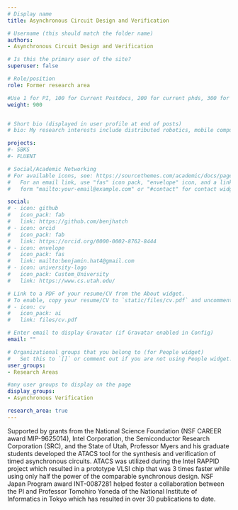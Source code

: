 ```yaml
---
# Display name
title: Asynchronous Circuit Design and Verification

# Username (this should match the folder name)
authors:
- Asynchronous Circuit Design and Verification

# Is this the primary user of the site?
superuser: false

# Role/position
role: Former research area

#Use 1 for PI, 100 for Current Postdocs, 200 for current phds, 300 for current masters, 400 for current undergrads, 800 for alum postdocs, 810 for alum phds, 820 for alum masters, and 830 for alum undergrads
weight: 900


# Short bio (displayed in user profile at end of posts)
# bio: My research interests include distributed robotics, mobile computing and programmable matter.

projects:
#- SBKS
#- FLUENT

# Social/Academic Networking
# For available icons, see: https://sourcethemes.com/academic/docs/page-builder/#icons
#   For an email link, use "fas" icon pack, "envelope" icon, and a link in the
#   form "mailto:your-email@example.com" or "#contact" for contact widget.

social:
# - icon: github
#   icon_pack: fab
#   link: https://github.com/benjhatch
# - icon: orcid
#   icon_pack: fab
#   link: https://orcid.org/0000-0002-8762-8444
# - icon: envelope
#   icon_pack: fas
#   link: mailto:benjamin.hat4@gmail.com
# - icon: university-logo
#   icon_pack: Custom_University
#   link: https://www.cs.utah.edu/

# Link to a PDF of your resume/CV from the About widget.
# To enable, copy your resume/CV to `static/files/cv.pdf` and uncomment the lines below.
# - icon: cv
#   icon_pack: ai
#   link: files/cv.pdf

# Enter email to display Gravatar (if Gravatar enabled in Config)
email: ""

# Organizational groups that you belong to (for People widget)
#   Set this to `[]` or comment out if you are not using People widget.
user_groups:
- Research Areas

#any user groups to display on the page
display_groups:
- Asynchronous Verification

research_area: true
---
```

Supported by grants from the National Science Foundation (NSF CAREER award MIP-9625014), Intel Corporation, the Semiconductor Research Corporation (SRC), and the State of Utah, Professor Myers and his graduate students developed the ATACS tool for the synthesis and verification of timed asynchronous circuits. ATACS was utilized during the Intel RAPPID project which resulted in a prototype VLSI chip that was 3 times faster while using only half the power of the comparable synchronous design. NSF Japan Program award INT-0087281 helped foster a collaboration between the PI and Professor Tomohiro Yoneda of the National Institute of Informatics in Tokyo which has resulted in over 30 publications to date.
